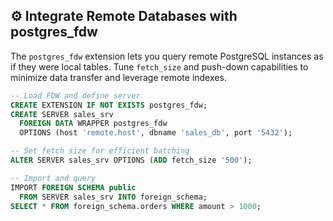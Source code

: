 ## ⚙️ Integrate Remote Databases with postgres_fdw

The `postgres_fdw` extension lets you query remote PostgreSQL instances as if they were local tables. Tune `fetch_size` and push-down capabilities to minimize data transfer and leverage remote indexes.

```sql
-- Load FDW and define server
CREATE EXTENSION IF NOT EXISTS postgres_fdw;
CREATE SERVER sales_srv
  FOREIGN DATA WRAPPER postgres_fdw
  OPTIONS (host 'remote.host', dbname 'sales_db', port '5432');

-- Set fetch size for efficient batching
ALTER SERVER sales_srv OPTIONS (ADD fetch_size '500');

-- Import and query
IMPORT FOREIGN SCHEMA public
  FROM SERVER sales_srv INTO foreign_schema;
SELECT * FROM foreign_schema.orders WHERE amount > 1000;
```